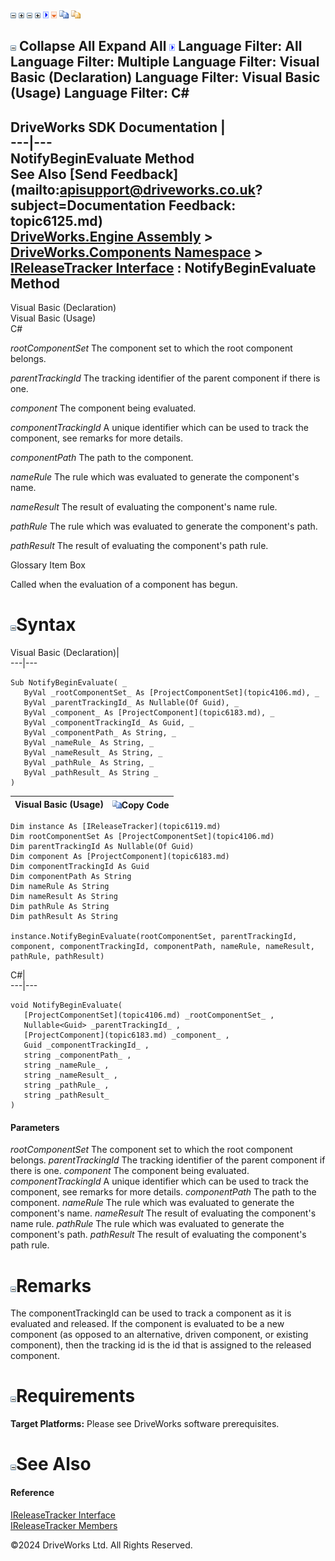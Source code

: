 ![](dotnetimages/collapse.gif) ![](dotnetimages/expand.gif) ![](dotnetimages/collapse.gif) ![](dotnetimages/expand.gif) ![](dotnetimages/drpdown.gif) ![](dotnetimages/drpdown_orange.gif) ![](dotnetimages/copycode.gif) ![](dotnetimages/copycodeHighlight.gif)

![](dotnetimages/collapse.gif) Collapse All Expand All ![](dotnetimages/drpdown.gif) Language Filter: All  Language Filter: Multiple  Language Filter: Visual Basic (Declaration) Language Filter: Visual Basic (Usage) Language Filter: C#  
---  
DriveWorks SDK Documentation  |   
---|---  
NotifyBeginEvaluate Method   
See Also [Send Feedback](mailto:apisupport@driveworks.co.uk?subject=Documentation Feedback: topic6125.md)  
[DriveWorks.Engine Assembly](topic2156.md) > [DriveWorks.Components Namespace](topic6089.md) > [IReleaseTracker Interface](topic6119.md) : NotifyBeginEvaluate Method  
---  
  
Visual Basic (Declaration)    
Visual Basic (Usage)    
C# 

_rootComponentSet_
    The component set to which the root component belongs.

_parentTrackingId_
    The tracking identifier of the parent component if there is one.

_component_
    The component being evaluated.

_componentTrackingId_
    A unique identifier which can be used to track the component, see remarks for more details.

_componentPath_
    The path to the component.

_nameRule_
    The rule which was evaluated to generate the component's name.

_nameResult_
    The result of evaluating the component's name rule.

_pathRule_
    The rule which was evaluated to generate the component's path.

_pathResult_
    The result of evaluating the component's path rule.

Glossary Item Box

Called when the evaluation of a component has begun. 

# ![](dotnetimages/collapse.gif)Syntax

Visual Basic (Declaration)|   
---|---  
      
    
    Sub NotifyBeginEvaluate( _
       ByVal _rootComponentSet_ As [ProjectComponentSet](topic4106.md), _
       ByVal _parentTrackingId_ As Nullable(Of Guid), _
       ByVal _component_ As [ProjectComponent](topic6183.md), _
       ByVal _componentTrackingId_ As Guid, _
       ByVal _componentPath_ As String, _
       ByVal _nameRule_ As String, _
       ByVal _nameResult_ As String, _
       ByVal _pathRule_ As String, _
       ByVal _pathResult_ As String _
    )   
  
Visual Basic (Usage)| ![](dotnetimages/copycode.gif)Copy Code  
---|---  
      
    
    Dim instance As [IReleaseTracker](topic6119.md)
    Dim rootComponentSet As [ProjectComponentSet](topic4106.md)
    Dim parentTrackingId As Nullable(Of Guid)
    Dim component As [ProjectComponent](topic6183.md)
    Dim componentTrackingId As Guid
    Dim componentPath As String
    Dim nameRule As String
    Dim nameResult As String
    Dim pathRule As String
    Dim pathResult As String
     
    instance.NotifyBeginEvaluate(rootComponentSet, parentTrackingId, component, componentTrackingId, componentPath, nameRule, nameResult, pathRule, pathResult)  
  
C#|   
---|---  
      
    
    void NotifyBeginEvaluate( 
       [ProjectComponentSet](topic4106.md) _rootComponentSet_ ,
       Nullable<Guid> _parentTrackingId_ ,
       [ProjectComponent](topic6183.md) _component_ ,
       Guid _componentTrackingId_ ,
       string _componentPath_ ,
       string _nameRule_ ,
       string _nameResult_ ,
       string _pathRule_ ,
       string _pathResult_
    )  
  
#### Parameters

 _rootComponentSet_
    The component set to which the root component belongs.
_parentTrackingId_
    The tracking identifier of the parent component if there is one.
_component_
    The component being evaluated.
_componentTrackingId_
    A unique identifier which can be used to track the component, see remarks for more details.
_componentPath_
    The path to the component.
_nameRule_
    The rule which was evaluated to generate the component's name.
_nameResult_
    The result of evaluating the component's name rule.
_pathRule_
    The rule which was evaluated to generate the component's path.
_pathResult_
    The result of evaluating the component's path rule.

# ![](dotnetimages/collapse.gif)Remarks

The componentTrackingId can be used to track a component as it is evaluated and released. If the component is evaluated to be a new component (as opposed to an alternative, driven component, or existing component), then the tracking id is the id that is assigned to the released component.

# ![](dotnetimages/collapse.gif)Requirements

**Target Platforms:** Please see DriveWorks software prerequisites.

# ![](dotnetimages/collapse.gif)See Also

#### Reference

[IReleaseTracker Interface](topic6119.md)   
[IReleaseTracker Members](topic6120.md)

©2024 DriveWorks Ltd. All Rights Reserved.
